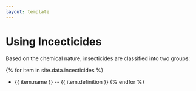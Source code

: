 ```yaml
---
layout: template
---
```


# Using Incecticides


Based on the chemical nature, insecticides are classified into two groups:

{% for item in site.data.incecticides %}
- {{ item.name }}
-- {{ item.definition }}
{% endfor %}

